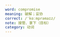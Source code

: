 ```yaml
---
word: compromise
meaning: 破解；妥协
correct: /ˈkɑːmprəmaɪz/
note: 接管、拿下（目标）
category: 动词
---
```

